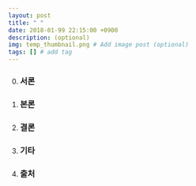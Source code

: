 ```yaml
---
layout: post
title: " "
date: 2018-01-99 22:15:00 +0900
description: (optional)
img: temp_thumbnail.png # Add image post (optional)
tags: [] # add tag
---
```


0. ### 서론

1. ### 본론

2. ### 결론

3. ### 기타

4. ### 출처



